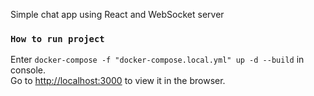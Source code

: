 Simple chat app using React and WebSocket server

### `How to run project`

Enter ```docker-compose -f "docker-compose.local.yml" up -d --build``` in console.\
Go to [http://localhost:3000](http://localhost:3000) to view it in the browser.
